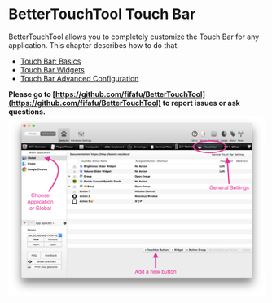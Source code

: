 # BetterTouchTool Touch Bar 
BetterTouchTool allows you to completely customize the Touch Bar for any application. This chapter describes how to do that.
* [Touch Bar: Basics](touch_bar_basics.md)
* [Touch Bar Widgets](touch_bar_widgets.md)
* [Touch Bar Advanced Configuration](touch_bar_advanced.md)

**Please go to [https://github.com/fifafu/BetterTouchTool](https://github.com/fifafu/BetterTouchTool) to report issues or ask questions.**
![touchbar_basics](media/tb2.png)
